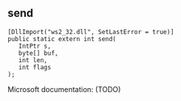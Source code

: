 ## send

```
[DllImport("ws2_32.dll", SetLastError = true)]
public static extern int send(
   IntPtr s,
   byte[] buf,
   int len,
   int flags
);
```

Microsoft documentation: (TODO)
